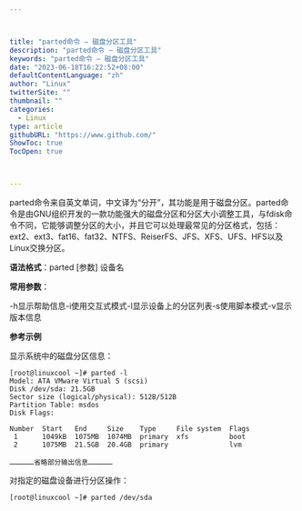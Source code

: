 ```yaml
---



title: "parted命令 – 磁盘分区工具"
description: "parted命令 – 磁盘分区工具"
keywords: "parted命令 – 磁盘分区工具"
date: "2023-06-18T16:22:52+08:00"
defaultContentLanguage: "zh"
author: "Linux"
twitterSite: ""
thumbnail: ""
categories:
  - Linux
type: article
githubURL: "https://www.github.com/"
ShowToc: true
TocOpen: true



---
```


parted命令来自英文单词，中文译为“分开”，其功能是用于磁盘分区。parted命令是由GNU组织开发的一款功能强大的磁盘分区和分区大小调整工具，与fdisk命令不同，它能够调整分区的大小，并且它可以处理最常见的分区格式，包括：ext2、ext3、fat16、fat32、NTFS、ReiserFS、JFS、XFS、UFS、HFS以及Linux交换分区。

**语法格式**：parted [参数] 设备名

**常用参数**：

-h显示帮助信息-i使用交互式模式-l显示设备上的分区列表-s使用脚本模式-v显示版本信息

**参考示例**

显示系统中的磁盘分区信息：

```
[root@linuxcool ~]# parted -l
Model: ATA VMware Virtual S (scsi)
Disk /dev/sda: 21.5GB
Sector size (logical/physical): 512B/512B
Partition Table: msdos
Disk Flags:

Number  Start   End     Size    Type     File system  Flags
 1      1049kB  1075MB  1074MB  primary  xfs          boot
 2      1075MB  21.5GB  20.4GB  primary               lvm

………………省略部分输出信息………………
```

对指定的磁盘设备进行分区操作：

```
[root@linuxcool ~]# parted /dev/sda
```